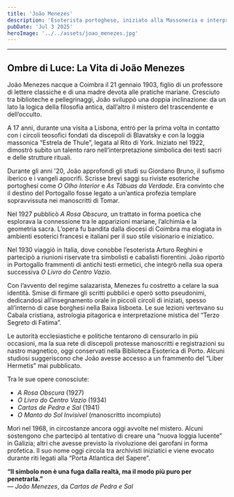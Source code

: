 ```yaml
---
title: 'João Menezes'
description: 'Esoterista portoghese, iniziato alla Massoneria e interprete dei misteri di Fatima'
pubDate: 'Jul 3 2025'
heroImage: '../../assets/joao_menezes.jpg'
---
```


<hr>
<h2>Ombre di Luce: La Vita di João Menezes</h2>

João Menezes nacque a Coimbra il 21 gennaio 1903, figlio di un professore di lettere classiche e di una madre devota alle pratiche mariane. Cresciuto tra biblioteche e pellegrinaggi, João sviluppò una doppia inclinazione: da un lato la logica della filosofia antica, dall’altro il mistero del trascendente e dell’occulto.

A 17 anni, durante una visita a Lisbona, entrò per la prima volta in contatto con i circoli teosofici fondati da discepoli di Blavatsky e con la loggia massonica “Estrela de Thule”, legata al Rito di York. Iniziato nel 1922, dimostrò subito un talento raro nell’interpretazione simbolica dei testi sacri e delle strutture rituali.

Durante gli anni '20, João approfondì gli studi su Giordano Bruno, il sufismo iberico e i vangeli apocrifi. Scrisse brevi saggi su riviste esoteriche portoghesi come *O Olho Interior* e *As Tábuas da Verdade*. Era convinto che il destino del Portogallo fosse legato a un’antica profezia templare sopravvissuta nei manoscritti di Tomar.

Nel 1927 pubblicò *A Rosa Obscura*, un trattato in forma poetica che esplorava la connessione tra le apparizioni mariane, l’alchimia e la geometria sacra. L’opera fu bandita dalla diocesi di Coimbra ma elogiata in ambienti esoterici francesi e italiani per il suo stile visionario e iniziatico.

Nel 1930 viaggiò in Italia, dove conobbe l’esoterista Arturo Reghini e partecipò a riunioni riservate tra simbolisti e cabalisti fiorentini. João riportò in Portogallo frammenti di antichi testi ermetici, che integrò nella sua opera successiva *O Livro do Centro Vazio*.

Con l’avvento del regime salazarista, Menezes fu costretto a celare la sua identità. Smise di firmare gli scritti pubblici e operò sotto pseudonimi, dedicandosi all’insegnamento orale in piccoli circoli di iniziati, spesso all’interno di case borghesi nella Baixa lisboeta. Le sue lezioni vertevano su Cabala cristiana, astrologia pitagorica e interpretazione mistica del “Terzo Segreto di Fatima”.

Le autorità ecclesiastiche e politiche tentarono di censurarlo in più occasioni, ma la sua rete di discepoli protesse manoscritti e registrazioni su nastro magnetico, oggi conservati nella Biblioteca Esoterica di Porto. Alcuni studiosi suggeriscono che João avesse accesso a un frammento del “Liber Hermetis” mai pubblicato.

Tra le sue opere conosciute:
- *A Rosa Obscura* (1927)
- *O Livro do Centro Vazio* (1934)
- *Cartas de Pedra e Sal* (1941)
- *O Manto do Sol Invisível* (manoscritto incompiuto)

Morì nel 1968, in circostanze ancora oggi avvolte nel mistero. Alcuni sostengono che partecipò al tentativo di creare una “nuova loggia lucente” in Galizia; altri che avesse previsto la rivoluzione dei garofani in forma profetica. Il suo nome oggi circola tra archivisti iniziatici e viene evocato durante riti legati alla “Porta Atlantica del Sapere”.

**“Il simbolo non è una fuga dalla realtà, ma il modo più puro per penetrarla.”**  
— *João Menezes*, da *Cartas de Pedra e Sal*
